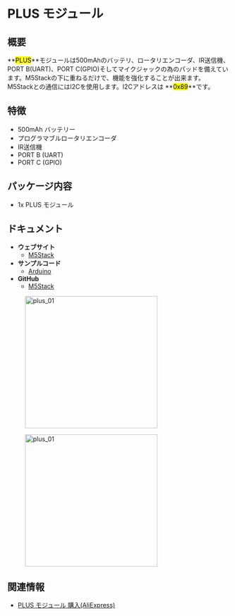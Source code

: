 # PLUS モジュール

## 概要

**<mark>PLUS</mark>**モジュールは500mAhのバッテリ、ロータリエンコーダ、IR送信機、PORT B(UART)、PORT C(GPIO)そしてマイクジャックの為のパッドを備えています。M5Stackの下に重ねるだけで、機能を強化することが出来ます。M5Stackとの通信にはI2Cを使用します。I2Cアドレスは **<mark>0x89</mark>**です。

## 特徴

- 500mAh バッテリー
- プログラマブルロータリエンコーダ
- IR送信機
- PORT B (UART)
- PORT C (GPIO)

## パッケージ内容

- 1x PLUS モジュール

## ドキュメント

- **ウェブサイト**
  - [M5Stack](https://m5stack.com)
- **サンプルコード**
  - [Arduino](https://github.com/m5stack/M5Stack/tree/master/examples/Modules/Plus)
- **GitHub**
  - [M5Stack](https://github.com/m5stack/M5Stack)

<figure>
    <img src="assets/img/product_pics/modules/plus_1.png" alt="plus_01" height="300px" width="300px">
</figure>
<figure>
    <img src="assets/img/product_pics/modules/plus_2.png" alt="plus_01" height="300px" width="300px">
</figure>

## 関連情報

- [PLUS モジュール 購入(AliExpress)](https://www.aliexpress.com/store/product/M5Stack-MEGA328P-500-mah-ISP-Ir-UART-GPIO/3226069_32949278724.html)